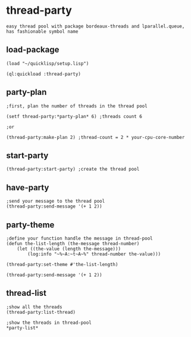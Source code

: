 # thread-party
```common-lisp
easy thread pool with package bordeaux-threads and lparallel.queue, has fashionable symbol name

```

## load-package
```common-lisp
(load "~/quicklisp/setup.lisp")

(ql:quickload :thread-party)

```

## party-plan
```common-lisp
;first, plan the number of threads in the thread pool

(setf thread-party:*party-plan* 6) ;threads count 6

;or

(thread-party:make-plan 2) ;thread-count = 2 * your-cpu-core-number 

```

## start-party
```common-lisp
(thread-party:start-party) ;create the thread pool

```

## have-party
```common-lisp
;send your message to the thread pool
(thread-party:send-message '(+ 1 2))

```

## party-theme
```common-lisp
;define your function handle the message in thread-pool
(defun the-list-length (the-message thread-number)
    (let ((the-value (length the-message)))
        (log:info "~%~A:~t~A~%" thread-number the-value)))
        
(thread-party:set-theme #'the-list-length)

(thread-party:send-message '(+ 1 2))

```

## thread-list
```common-lisp
;show all the threads 
(thread-party:list-thread)

;show the threads in thread-pool
*party-list*

```
